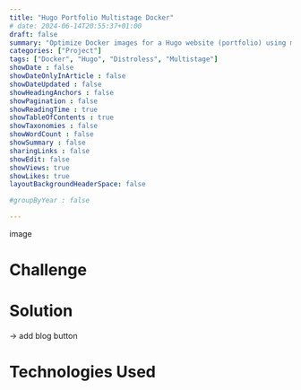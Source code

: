 ```yaml
---
title: "Hugo Portfolio Multistage Docker"
# date: 2024-06-14T20:55:37+01:00
draft: false
summary: "Optimize Docker images for a Hugo website (portfolio) using multi-stage builds. It highlights the benefits of smaller image sizes and streamlined deployments."
categories: ["Project"]
tags: ["Docker", "Hugo", "Distroless", "Multistage"]
showDate : false
showDateOnlyInArticle : false
showDateUpdated : false
showHeadingAnchors : false
showPagination : false
showReadingTime : true
showTableOfContents : true
showTaxonomies : false 
showWordCount : false
showSummary : false
sharingLinks : false
showEdit: false
showViews: true
showLikes: true
layoutBackgroundHeaderSpace: false

#groupByYear : false

---
```


image

# Challenge

# Solution

-> add blog button

# Technologies Used
